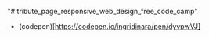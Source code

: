 "# tribute_page_responsive_web_design_free_code_camp" 

- (codepen)[https://codepen.io/ingridinara/pen/dyvpwVJ]

